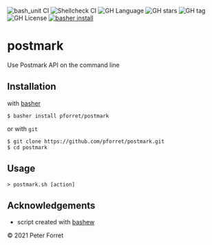 ![bash_unit CI](https://github.com/pforret/postmark/workflows/bash_unit%20CI/badge.svg)
![Shellcheck CI](https://github.com/pforret/postmark/workflows/Shellcheck%20CI/badge.svg)
![GH Language](https://img.shields.io/github/languages/top/pforret/postmark)
![GH stars](https://img.shields.io/github/stars/pforret/postmark)
![GH tag](https://img.shields.io/github/v/tag/pforret/postmark)
![GH License](https://img.shields.io/github/license/pforret/postmark)
[![basher install](https://img.shields.io/badge/basher-install-white?logo=gnu-bash&style=flat)](https://basher.gitparade.com/package/)

# postmark

Use Postmark API on the command line

## Installation

with [basher](https://github.com/basherpm/basher)

	$ basher install pforret/postmark

or with `git`

	$ git clone https://github.com/pforret/postmark.git
	$ cd postmark

## Usage

	> postmark.sh [action]

## Acknowledgements

* script created with [bashew](https://github.com/pforret/bashew)

&copy; 2021 Peter Forret
